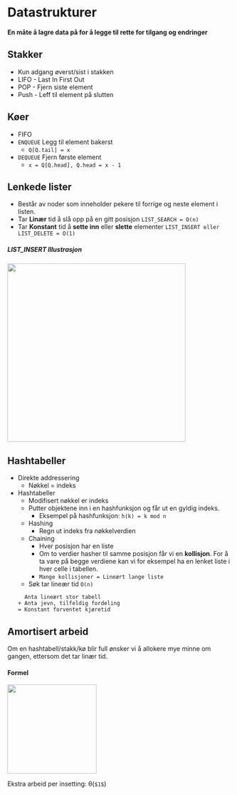# Datastrukturer
**En måte å lagre data på for å legge til rette for tilgang og endringer**
## Stakker
* Kun adgang øverst/sist i stakken
* LIFO - Last In First Out
* POP - Fjern siste element
* Push - Leff til element på slutten
## Køer
* FIFO
* `ENQUEUE` Legg til element bakerst
    * `Q[Q.tail] = x`
* `DEQUEUE` Fjern første element
    * `x = Q[Q.head], Q.head = x - 1`
## Lenkede lister
* Består av noder som inneholder pekere til forrige og neste element i listen.
* Tar **Linær** tid å slå opp på en gitt posisjon `LIST_SEARCH = O(n)`
* Tar **Konstant** tid å **sette inn** eller **slette** elementer `LIST_INSERT eller LIST_DELETE = O(1)`
##### LIST_INSERT Illustrasjon
<img src="https://i.imgur.com/5UYw4Fn.jpg" width="400"/>

## Hashtabeller
* Direkte addressering
    * Nøkkel = indeks
* Hashtabeller
    * Modifisert nøkkel er indeks
    * Putter objektene inn i en hashfunksjon og får ut en gyldig indeks.
        * Eksempel på hashfunksjon: `h(k) = k mod n`
    * Hashing
        * Regn ut indeks fra nøkkelverdien
    * Chaining
        * Hver posisjon har en liste
        * Om to verdier hasher til samme posisjon får vi en **kollisjon**. For å ta vare på begge verdiene kan vi for eksempel ha en lenket liste i hver celle i tabellen.
        * `Mange kollisjoner = Lineært lange liste`
    * Søk tar lineær tid `O(n)`
    ```
      Anta lineært stor tabell
    + Anta jevn, tilfeldig fordeling
    = Konstant forventet kjøretid 
    ```
## Amortisert arbeid
Om en hashtabell/stakk/kø blir full ønsker vi å allokere mye minne om gangen, ettersom det tar linær tid.
#### Formel
<img src="https://imgur.com/pvuxXVt.jpg" width="200"/>

Ekstra arbeid per insetting: θ(`$1$`)